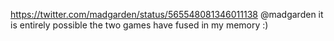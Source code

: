https://twitter.com/madgarden/status/565548081346011138 @madgarden it is entirely possible the two games have fused in my memory :)